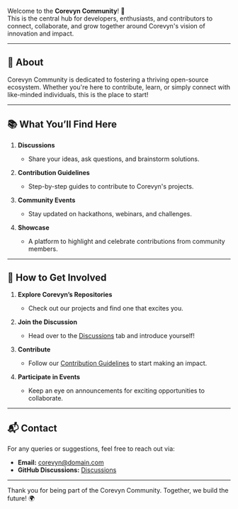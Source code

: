 Welcome to the **Corevyn Community**! 🚀  
This is the central hub for developers, enthusiasts, and contributors to connect, collaborate, and grow together around Corevyn's vision of innovation and impact.  

---

## 🌟 About  
Corevyn Community is dedicated to fostering a thriving open-source ecosystem. Whether you're here to contribute, learn, or simply connect with like-minded individuals, this is the place to start!  

---

## 📚 What You’ll Find Here  
1. **Discussions**  
   - Share your ideas, ask questions, and brainstorm solutions.  

2. **Contribution Guidelines**  
   - Step-by-step guides to contribute to Corevyn's projects.  

3. **Community Events**  
   - Stay updated on hackathons, webinars, and challenges.  

4. **Showcase**  
   - A platform to highlight and celebrate contributions from community members.  

---

## 🚀 How to Get Involved  
1. **Explore Corevyn’s Repositories**  
   - Check out our projects and find one that excites you.  

2. **Join the Discussion**  
   - Head over to the [Discussions](https://github.com/corevyn/community/DISCUSSIONS) tab and introduce yourself!  

3. **Contribute**  
   - Follow our [Contribution Guidelines](CONTRIBUTING.md) to start making an impact.  

4. **Participate in Events**  
   - Keep an eye on announcements for exciting opportunities to collaborate.  

---

## 📬 Contact  
For any queries or suggestions, feel free to reach out via:  
- **Email:** [corevyn@domain.com](mailto:corevyn@domain.com)  
- **GitHub Discussions:** [Discussions](https://github.com/corevyn/community/discussions)  

---

Thank you for being part of the Corevyn Community. Together, we build the future! 🌍  
